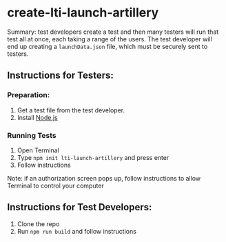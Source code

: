 # create-lti-launch-artillery

Summary: test developers create a test and then many testers will run that test all at once, each taking a range of the users. The test developer will end up creating a `launchData.json` file, which must be securely sent to testers.

## Instructions for Testers:

### Preparation:

1. Get a test file from the test developer.
2. Install [Node.js](nodejs.org)

### Running Tests

1. Open Terminal
2. Type `npm init lti-launch-artillery` and press enter
3. Follow instructions

Note: if an authorization screen pops up, follow instructions to allow Terminal to control your computer

## Instructions for Test Developers:

1. Clone the repo
2. Run `npm run build` and follow instructions
